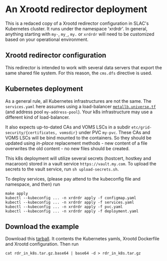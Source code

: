 # An Xrootd redirector deployment 

This is a redaced copy of a Xrootd redirector configuration in SLAC's Kubernetes cluster. It runs under
the namespace 'xrdrdr'. In general, anything starting with `my-`, `my_`, `my.` or `xrdrdr` will need to be 
customized based on your operational environment.

## Xrootd redirector configuration

This redirector is intended to work with several data servers that export the same shared file system.
For this reason, the `cms.dfs` directive is used.

## Kubernetes deployment

As a general rule, all Kubernetes infrastructures are not the same. The `services.yaml` here assumes using
a load-balancer [`metallb.universe.tf`](https://metallb.io) (and address pool `my-address-pool`). Your 
k8s infrastructure may use a different kind of load-balancer.

It also expects up-to-dated CAs and VOMS LSCs in a subdir `etc/grid-security/{certificates, vomsdir}` under
PVC `my-pvc`. These CAs and VOMS LSCs will be bind mounted to the containers. So they should be updated
using *in-place* replacement methods - new content of a file overwrites the old content - no new files 
should be created.

This k8s deployment will utilize several secrets (hostcert, hostkey and macaroon) stored in a vault service
`https://vault.my.com`. To upload the secrets to the vault service, run `sh upload-secrets.sh`.

To deploy services, (please pay attend to the kubeconfig file and namespace, and then) run
```
make apply
kubectl --kubeconfig ... -n xrdrdr apply -f configmap.yaml
kubectl --kubeconfig ... -n xrdrdr apply -f services.yaml
kubectl --kubeconfig ... -n xrdrdr apply -f pvc.yaml
kubectl --kubeconfig ... -n xrdrdr apply -f deployment.yaml
```

## Download the example

Download this [tarball](rdr_in_k8s.tar.gz.base64). It contents the Kubernetes yamls, Xrootd Dockerfile and 
Xrootd configuration. Then run
```
cat rdr_in_k8s.tar.gz.base64 | base64 -d > rdr_in_k8s.tar.gz
```

